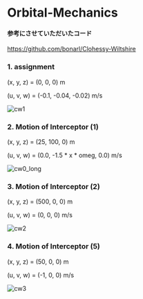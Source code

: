 # Orbital-Mechanics

#### 参考にさせていただいたコード

https://github.com/bonarl/Clohessy-Wiltshire

### 1. assignment

(x, y, z) = (0, 0, 0) m

(u, v, w) = (-0.1, -0.04, -0.02) m/s

![cw1](https://user-images.githubusercontent.com/61105696/122407268-75145480-cfbc-11eb-87ff-efdec0aa88c9.gif)


### 2. Motion of Interceptor (1)

(x, y, z) = (25, 100, 0) m

(u, v, w) = (0.0, -1.5 * x * omeg, 0.0) m/s

![cw0_long](https://user-images.githubusercontent.com/61105696/122414976-7e082480-cfc2-11eb-96d5-2b6e91e889cc.gif)



### 3. Motion of Interceptor (2)

(x, y, z) = (500, 0, 0) m

(u, v, w) = (0, 0, 0) m/s

![cw2](https://user-images.githubusercontent.com/61105696/122407316-81001680-cfbc-11eb-8034-95a3d3ca15e0.gif)


### 4. Motion of Interceptor (5)

(x, y, z) = (50, 0, 0) m

(u, v, w) = (-1, 0, 0) m/s

![cw3](https://user-images.githubusercontent.com/61105696/122410020-8d856e80-cfbe-11eb-8bb2-2aa262498e85.gif)





